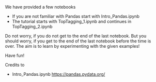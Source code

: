 We have provided a few notebooks

* If you are not familiar with Pandas start with Intro_Pandas.ipynb
* The tutorial starts with TopTagging_1.ipynb and continues in TopTagging_2.ipynb

Do not worry, if you do not get to the end of the last notebook. 
But you should worry, if you get to the end of the last notebook before the time is over. 
The aim is to learn by experimenting with the given examples!


Have fun!

Credits to 
* Intro_Pandas.ipynb https://pandas.pydata.org/
